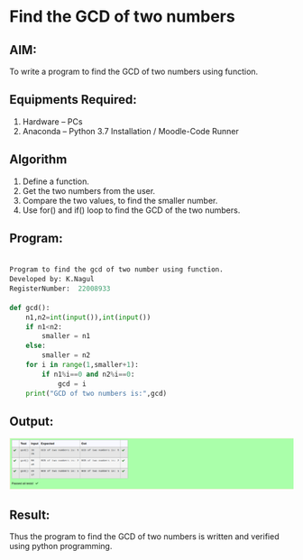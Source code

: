 # Find the GCD of two numbers

## AIM:
To write a program to find the GCD of two numbers using function.

## Equipments Required:
1. Hardware – PCs
2. Anaconda – Python 3.7 Installation / Moodle-Code Runner

## Algorithm
1. Define a function.
2. Get the two numbers from the user.
3. Compare the two values, to find the smaller number.
4. Use for() and if() loop to find the GCD of the two numbers.

## Program:
``` python

Program to find the gcd of two number using function.
Developed by: K.Nagul
RegisterNumber:  22008933

def gcd(): 
    n1,n2=int(input()),int(input())
    if n1<n2:
        smaller = n1
    else:
        smaller = n2
    for i in range(1,smaller+1):
        if n1%i==0 and n2%i==0:
            gcd = i
    print("GCD of two numbers is:",gcd)

```

## Output:
![output](/GCD.png)


## Result:
Thus the program to find the GCD of two numbers is written and verified using python programming.
